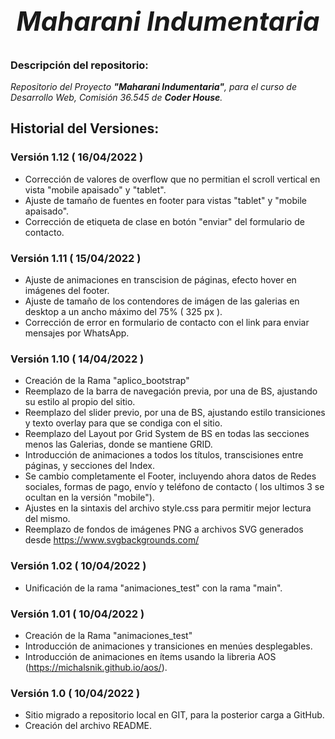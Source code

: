 # *<h2 align=center>**Maharani Indumentaria**</h2>*

### **Descripción del repositorio**:
*Repositorio del Proyecto **"Maharani Indumentaria"**, para el curso de Desarrollo Web, Comisión 36.545 de **Coder House**.*

## **Historial del Versiones**:

### Versión 1.12 ( 16/04/2022 )
- Corrección de valores de overflow que no permitian el scroll vertical en vista "mobile apaisado" y "tablet".
- Ajuste de tamaño de fuentes en footer para vistas "tablet" y "mobile apaisado".
- Corrección de etiqueta de clase en botón "enviar" del formulario de contacto. 

### Versión 1.11 ( 15/04/2022 )
- Ajuste de animaciones en transcision de páginas, efecto hover en imágenes del footer.
- Ajuste de tamaño de los contendores de imágen de las galerias en desktop a un ancho máximo del 75% ( 325 px ).
- Corrección de error en formulario de contacto con el link para enviar mensajes por WhatsApp.

### Versión 1.10 ( 14/04/2022 )
- Creación de la Rama "aplico_bootstrap"
- Reemplazo de la barra de navegación previa, por una de BS, ajustando su estilo al propio del sitio.
- Reemplazo del slider previo, por una de BS, ajustando estilo transiciones y texto overlay para que se condiga con el sitio.
- Reemplazo del Layout por Grid System de BS en todas las secciones menos las Galerias, donde se mantiene GRID.
- Introducción de animaciones a todos los títulos, transcisiones entre páginas, y secciones del Index.
- Se cambio completamente el Footer, incluyendo ahora datos de Redes sociales, formas de pago, envío y teléfono de contacto ( los ultimos 3 se ocultan en la versión "mobile").
- Ajustes en la sintaxis del archivo style.css para permitir mejor lectura del mismo.
- Reemplazo de fondos de imágenes PNG a archivos SVG generados desde https://www.svgbackgrounds.com/

### Versión 1.02 ( 10/04/2022 )
- Unificación de la rama "animaciones_test" con la rama "main".

### Versión 1.01 ( 10/04/2022 )
- Creación de la Rama "animaciones_test"
- Introducción de animaciones y transiciones en menúes desplegables.
- Introducción de animaciones en ítems usando la libreria AOS (https://michalsnik.github.io/aos/).

### Versión 1.0 ( 10/04/2022 )
- Sitio migrado a repositorio local en GIT, para la posterior carga a GitHub.
- Creación del archivo README.
